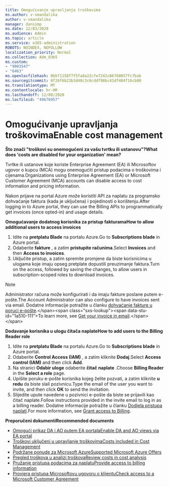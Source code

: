 ```yaml
---
title: Omogućivanje upravljanja troškovima
ms.author: v-smandalika
author: v-smandalika
manager: dansimp
ms.date: 12/03/2020
ms.audience: Admin
ms.topic: article
ms.service: o365-administration
ROBOTS: NOINDEX, NOFOLLOW
localization_priority: Normal
ms.collection: Adm_O365
ms.custom:
- "9003547"
- "6463"
ms.openlocfilehash: 0bbf1158f7f5fa8a22cfe7242c86760057fc7bab
ms.sourcegitcommit: 0f26f6b23b3d48c3c6cddf98bc41df484f16cb00
ms.translationtype: MT
ms.contentlocale: hr-HR
ms.lasthandoff: 12/08/2020
ms.locfileid: "49676957"
---
```

# <a name="enable-cost-management"></a><span data-ttu-id="1a510-102">Omogućivanje upravljanja troškovima</span><span class="sxs-lookup"><span data-stu-id="1a510-102">Enable cost management</span></span>

<span data-ttu-id="1a510-103">**Što znači "troškovi su onemogućeni za vašu tvrtku ili ustanovu"?**</span><span class="sxs-lookup"><span data-stu-id="1a510-103">**What does 'costs are disabled for your organization' mean?**</span></span>

<span data-ttu-id="1a510-104">Tvrtke ili ustanove koje koriste Enterprise Agreement (EA) ili Microsoftov ugovor o kupcu (MCA) mogu onemogućiti pristup podacima o troškovima i cijenama.</span><span class="sxs-lookup"><span data-stu-id="1a510-104">Organizations using Enterprise Agreement (EA) or Microsoft Customer Agreement (MCA) accounts can disable access to cost information and pricing information.</span></span>

<span data-ttu-id="1a510-105">Nakon prijave na portal Azure može koristiti API za naplatu za programsko dohvaćanje faktura (kada je uključena) i pojedinosti o korištenju.</span><span class="sxs-lookup"><span data-stu-id="1a510-105">After logging in to Azure portal, they can use the Billing APIs to programmatically get invoices (once opted-in) and usage details.</span></span>

<span data-ttu-id="1a510-106">**Omogućavanje dodatnog korisnika za pristup fakturama**</span><span class="sxs-lookup"><span data-stu-id="1a510-106">**How to allow additional users to access invoices**</span></span>

1. <span data-ttu-id="1a510-107">Idite na **pretplatu Blade** na portalu Azure.</span><span class="sxs-lookup"><span data-stu-id="1a510-107">Go to **Subscriptions blade** in Azure portal.</span></span>
2. <span data-ttu-id="1a510-108">Odaberite **fakture** , a zatim **pristupite računima**.</span><span class="sxs-lookup"><span data-stu-id="1a510-108">Select **Invoices** and then **Access to invoices**.</span></span>
3. <span data-ttu-id="1a510-109">Uključite pristup, a zatim spremite promjene da biste korisnicima u ulogama koje imaju opseg pretplate dopustili preuzimanje faktura.</span><span class="sxs-lookup"><span data-stu-id="1a510-109">Turn on the access, followed by saving the changes, to allow users in subscription-scoped roles to download invoices.</span></span>

> [!NOTE]
> <span data-ttu-id="1a510-110">Administrator računa može konfigurirati i da imaju fakture poslane putem e-pošte.</span><span class="sxs-lookup"><span data-stu-id="1a510-110">The Account Administrator can also configure to have invoices sent via email.</span></span> <span data-ttu-id="1a510-111">Dodatne informacije potražite u članku [dohvaćanje fakture u poruci e-pošte](https://docs.microsoft.com/azure/cost-management-billing/manage/download-azure-invoice-daily-usage-date?).</span><span class="sxs-lookup"><span data-stu-id="1a510-111">To learn more, see [Get your invoice in email](https://docs.microsoft.com/azure/cost-management-billing/manage/download-azure-invoice-daily-usage-date?).</span></span>

<span data-ttu-id="1a510-112">**Dodavanje korisnika u ulogu čitača naplate**</span><span class="sxs-lookup"><span data-stu-id="1a510-112">**How to add users to the Billing Reader role**</span></span>

1. <span data-ttu-id="1a510-113">Idite na **pretplatu Blade** na portalu Azure.</span><span class="sxs-lookup"><span data-stu-id="1a510-113">Go to **Subscriptions blade** in Azure portal.</span></span>
2. <span data-ttu-id="1a510-114">Odaberite **Control Access (IAM)** , a zatim kliknite **Dodaj**.</span><span class="sxs-lookup"><span data-stu-id="1a510-114">Select **Access control (IAM)** and then click **Add**.</span></span>
3. <span data-ttu-id="1a510-115">Na stranici **Odabir uloge** odaberite **čitač naplate** .</span><span class="sxs-lookup"><span data-stu-id="1a510-115">Choose **Billing Reader** in the **Select a role** page.</span></span>
4. <span data-ttu-id="1a510-116">Upišite poruku e-pošte korisnika kojeg želite pozvati, a zatim kliknite **u redu** da biste slali pozivnicu.</span><span class="sxs-lookup"><span data-stu-id="1a510-116">Type the email of the user you want to invite, and then click **OK** to send the invitation.</span></span>
5. <span data-ttu-id="1a510-117">Slijedite upute navedene u pozivnici e-pošte da biste se prijavili kao čitač naplate.</span><span class="sxs-lookup"><span data-stu-id="1a510-117">Follow instructions provided in the invite email to log in as a billing reader.</span></span> <span data-ttu-id="1a510-118">Dodatne informacije potražite u članku [Dodjela pristupa naplati](https://docs.microsoft.com/azure/cost-management-billing/manage/manage-billing-access?WT.mc_id=Portal-Microsoft_Azure_Support#opt-in).</span><span class="sxs-lookup"><span data-stu-id="1a510-118">For more information, see [Grant access to Billing](https://docs.microsoft.com/azure/cost-management-billing/manage/manage-billing-access?WT.mc_id=Portal-Microsoft_Azure_Support#opt-in).</span></span>

<span data-ttu-id="1a510-119">**Preporučeni dokumenti**</span><span class="sxs-lookup"><span data-stu-id="1a510-119">**Recommended documents**</span></span>

- [<span data-ttu-id="1a510-120">Omogući prikaz DA i AO putem EA portala</span><span class="sxs-lookup"><span data-stu-id="1a510-120">Enable DA and AO views via EA portal</span></span>](https://docs.microsoft.com/azure/cost-management-billing/costs/assign-access-acm-data?WT.mc_id=Portal-Microsoft_Azure_Support#enable-access-to-costs-in-the-ea-portal)
- [<span data-ttu-id="1a510-121">Troškovi uključeni u upravljanje troškovima</span><span class="sxs-lookup"><span data-stu-id="1a510-121">Costs included in Cost Management</span></span>](https://docs.microsoft.com/azure/cost-management-billing/costs/understand-cost-mgt-data?WT.mc_id=Portal-Microsoft_Azure_Support#costs-included-in-cost-management)
- [<span data-ttu-id="1a510-122">Podržane ponude za Microsoft Azure</span><span class="sxs-lookup"><span data-stu-id="1a510-122">Supported Microsoft Azure Offers</span></span>](https://docs.microsoft.com/azure/cost-management-billing/costs/understand-cost-mgt-data?WT.mc_id=Portal-Microsoft_Azure_Support#supported-microsoft-azure-offers)
- [<span data-ttu-id="1a510-123">Pregled troškova u analizi troškova</span><span class="sxs-lookup"><span data-stu-id="1a510-123">Review costs in cost analysis</span></span>](https://docs.microsoft.com/azure/cost-management-billing/costs/quick-acm-cost-analysis?WT.mc_id=Portal-Microsoft_Azure_Support&tabs=azure-portal#review-costs-in-cost-analysis)
- [<span data-ttu-id="1a510-124">Pružanje pristupa podacima za naplatu</span><span class="sxs-lookup"><span data-stu-id="1a510-124">Provide access to billing information</span></span>](https://docs.microsoft.com/azure/cost-management-billing/manage/manage-billing-access?WT.mc_id=Portal-Microsoft_Azure_Support)
- [<span data-ttu-id="1a510-125">Provjera pristupa Microsoftovu ugovoru o klijentu</span><span class="sxs-lookup"><span data-stu-id="1a510-125">Check access to a Microsoft Customer Agreement</span></span>](https://docs.microsoft.com/azure/cost-management-billing/manage/download-azure-invoice-daily-usage-date?WT.mc_id=Portal-Microsoft_Azure_Support#check-access-to-a-microsoft-customer-agreement)






